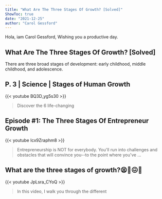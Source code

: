 ```yaml
---
title: "What Are The Three Stages Of Growth? [Solved]"
ShowToc: true 
date: "2021-12-25"
author: "Carol Gessford" 
---
```


Hola, iam Carol Gessford, Wishing you a productive day.
## What Are The Three Stages Of Growth? [Solved]
There are three broad stages of development: early childhood, middle childhood, and adolescence.

## P. 3 | Science | Stages of Human Growth
{{< youtube BQ3D_yg5s30 >}}
>Discover the 6 life-changing 

## Episode #1: The Three Stages Of Entrepreneur Growth
{{< youtube Icx9Zraphm8 >}}
>Entrepreneurship is NOT for everybody. You'll run into challenges and obstacles that will convince you--to the point where you've ...

## What are the three stages of growth?😫🥰😖🤩
{{< youtube JpLsra_CYoQ >}}
>In this video, I walk you through the different 

